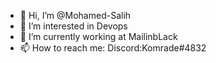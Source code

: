 - 👋 Hi, I’m @Mohamed-Salih
- 👀 I’m interested in Devops
- 🌱 I’m currently working at MailinbLack
- 📫 How to reach me: Discord:Komrade#4832

<!---
Mohamed-Salih/Mohamed-Salih is a ✨ special ✨ repository because its `README.md` (this file) appears on your GitHub profile.
You can click the Preview link to take a look at your changes.
--->

